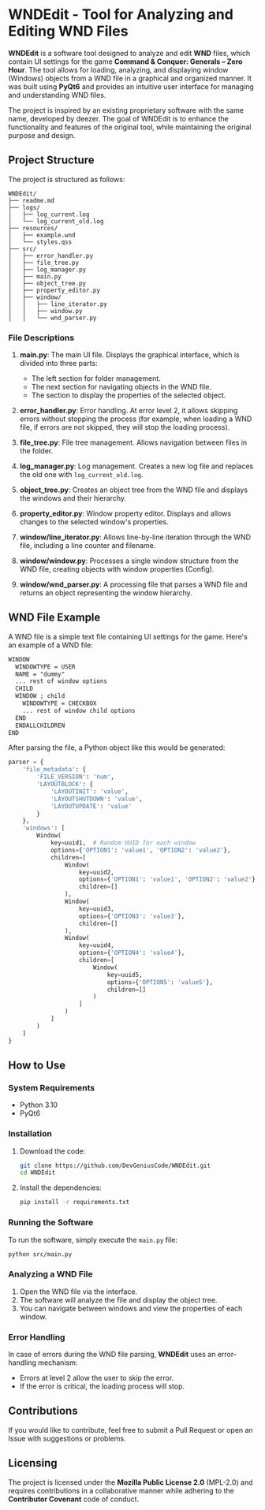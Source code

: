# WNDEdit - Tool for Analyzing and Editing WND Files

**WNDEdit** is a software tool designed to analyze and edit **WND** files, which contain UI settings for the game **Command & Conquer: Generals – Zero Hour**. The tool allows for loading, analyzing, and displaying window (Windows) objects from a WND file in a graphical and organized manner. It was built using **PyQt6** and provides an intuitive user interface for managing and understanding WND files.

The project is inspired by an existing proprietary software with the same name, developed by deezer. The goal of WNDEdit is to enhance the functionality and features of the original tool, while maintaining the original purpose and design.


## Project Structure

The project is structured as follows:

```
WNDEdit/
├── readme.md
├── logs/
│   ├── log_current.log
│   └── log_current_old.log
├── resources/
│   ├── example.wnd
│   └── styles.qss
├── src/
│   ├── error_handler.py
│   ├── file_tree.py
│   ├── log_manager.py
│   ├── main.py
│   ├── object_tree.py
│   ├── property_editor.py
│   ├── window/
│   │   ├── line_iterator.py
│   │   ├── window.py
│   │   └── wnd_parser.py
```

### File Descriptions

1. **main.py**: The main UI file. Displays the graphical interface, which is divided into three parts:
   - The left section for folder management.
   - The next section for navigating objects in the WND file.
   - The section to display the properties of the selected object.
   
2. **error_handler.py**: Error handling. At error level 2, it allows skipping errors without stopping the process (for example, when loading a WND file, if errors are not skipped, they will stop the loading process).

3. **file_tree.py**: File tree management. Allows navigation between files in the folder.

4. **log_manager.py**: Log management. Creates a new log file and replaces the old one with `log_current_old.log`.

5. **object_tree.py**: Creates an object tree from the WND file and displays the windows and their hierarchy.

6. **property_editor.py**: Window property editor. Displays and allows changes to the selected window's properties.

7. **window/line_iterator.py**: Allows line-by-line iteration through the WND file, including a line counter and filename.

8. **window/window.py**: Processes a single window structure from the WND file, creating objects with window properties (Config).

9. **window/wnd_parser.py**: A processing file that parses a WND file and returns an object representing the window hierarchy.

## WND File Example

A WND file is a simple text file containing UI settings for the game. Here's an example of a WND file:

```txt
WINDOW
  WINDOWTYPE = USER
  NAME = "dummy"
  ... rest of window options
  CHILD
  WINDOW ; child
    WINDOWTYPE = CHECKBOX
    ... rest of window child options
  END
  ENDALLCHILDREN
END
```

After parsing the file, a Python object like this would be generated:

```python
parser = {
    'file_metadata': {
        'FILE_VERSION': 'num',
        'LAYOUTBLOCK': {
            'LAYOUTINIT': 'value',
            'LAYOUTSHUTDOWN': 'value',
            'LAYOUTUPDATE': 'value'
        }
    },
    'windows': [
        Window(
            key=uuid1,  # Random UUID for each window
            options={'OPTION1': 'value1', 'OPTION2': 'value2'},
            children=[
                Window(
                    key=uuid2,
                    options={'OPTION1': 'value1', 'OPTION2': 'value2'},
                    children=[]
                ),
                Window(
                    key=uuid3,
                    options={'OPTION3': 'value3'},
                    children=[]
                ),
                Window(
                    key=uuid4,
                    options={'OPTION4': 'value4'},
                    children=[
                        Window(
                            key=uuid5,
                            options={'OPTION5': 'value5'},
                            children=[]
                        )
                    ]
                )
            ]
        )
    ]
}
```

## How to Use

### System Requirements

- Python 3.10
- PyQt6

### Installation

1. Download the code:
   ```bash
   git clone https://github.com/DevGeniusCode/WNDEdit.git
   cd WNDEdit
   ```

2. Install the dependencies:
   ```bash
   pip install -r requirements.txt
   ```

### Running the Software

To run the software, simply execute the `main.py` file:
```bash
python src/main.py
```

### Analyzing a WND File

1. Open the WND file via the interface.
2. The software will analyze the file and display the object tree.
3. You can navigate between windows and view the properties of each window.

### Error Handling

In case of errors during the WND file parsing, **WNDEdit** uses an error-handling mechanism:
- Errors at level 2 allow the user to skip the error.
- If the error is critical, the loading process will stop.

## Contributions

If you would like to contribute, feel free to submit a Pull Request or open an Issue with suggestions or problems.

## Licensing

The project is licensed under the **Mozilla Public License 2.0** (MPL-2.0) and requires contributions in a collaborative manner while adhering to the **Contributor Covenant** code of conduct. 

